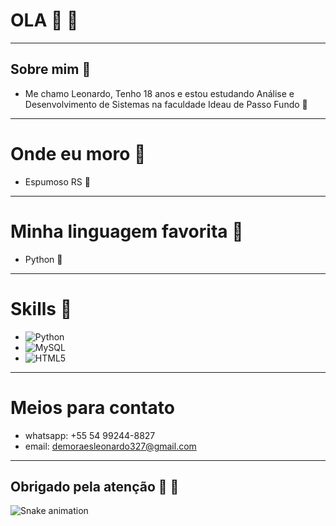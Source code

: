 # OLA 👋 🐍

---

## Sobre mim 🐍

* Me chamo Leonardo, Tenho 18 anos e estou estudando Análise e Desenvolvimento de Sistemas na faculdade Ideau de Passo Fundo 🐉

---

# Onde eu moro 🐍
* Espumoso RS 🐉

---

# Minha linguagem favorita 🐍
* Python 🐉

---

# Skills 🐍
* ![Python](https://img.shields.io/badge/Python-3776AB?style=for-the-badge&logo=python&logoColor=white)
* ![MySQL](https://img.shields.io/badge/MySQL-4479A1?style=for-the-badge&logo=mysql&logoColor=white)
* ![HTML5](https://img.shields.io/badge/HTML5-E34F26?style=for-the-badge&logo=html5&logoColor=white)

---

# Meios para contato
- whatsapp: +55 54 99244-8827
- email: demoraesleonardo327@gmail.com

---

## Obrigado pela atenção 🐍 🐉

![Snake animation](https://github.com/ldm-code/ldm-code/blob/output/github-contribution-grid-snake.svg)

